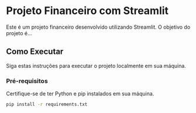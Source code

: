 # Projeto Financeiro com Streamlit

Este é um projeto financeiro desenvolvido utilizando Streamlit. O objetivo do projeto é...

## Como Executar

Siga estas instruções para executar o projeto localmente em sua máquina.

### Pré-requisitos

Certifique-se de ter Python e pip instalados em sua máquina.

```bash
pip install -r requirements.txt
